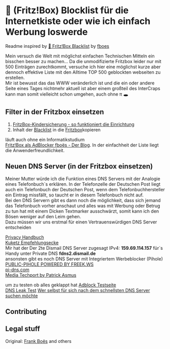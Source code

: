:do_not_litter: (Fritz!Box)  Blocklist für die Internetkiste oder wie ich einfach Werbung loswerde
===================================
Readme inspired by [🚯 Fritz!Box Blacklist](https://github.com/fboes/fritzbox-blacklist) by [fboes](https://github.com/fboes)

Mein versuch die Welt mit möglichst einfachen Technischen Mitteln ein bisschen besser zu machen...
Da die unmodifizierte Fritzbox leider nur mit 500 Einträgen zurechtkommt, versuche ich hier eine möglichst kurze aber dennoch effektive Liste mit den Alltime TOP 500 geblockten webseiten zu erstellen.  
Mir ist bewusst das das WWW veränderlich ist und die ein oder andere Seite eines Tages nichtmehr aktuell ist aber einem großteil des InterCraps kann man somit vielleicht schon umgehen, auch ohne π **🕳**

Filter in der Fritzbox einsetzen
------------

1. [FritzBox-Kindersicherung - so funktioniert die Einrichtung](https://www.heise.de/tipps-tricks/FritzBox-Kindersicherung-so-funktioniert-die-Einrichtung-4048867.html)  
2. Inhalt der [Blacklist](https://github.com/grapefruit89/FritzBoxBlacklist/blob/master/Fritz%20500.txt) in die  [Fritzbox](http://www.fritz.box/)kopieren  

läuft auch ohne ein Informatikstudium  
[Fritz!Box als AdBlocker fboës - Der Blog](http://service.avm.de/help/de/FRITZ-Box-Fon-WLAN-7490/014/hilfe_internet_filter_blacklist). In der einfachheit der Liste liegt die Anwenderfreundlichkeit.  




Neuen DNS Server (in der Fritzbox einsetzen)
-----------
Meiner Mutter würde ich die Funktion eines DNS Servers mit der Analogie eines Telefonbuch´s erklären.
In der Telefonzelle der Deutschen Post liegt auch ein Telefonbuch der Deutschen Post, wenn dem Telefonbuchhersteller ein Eintrag missfällt, so taucht er in diesem Telefonbuch nicht auf.  
Bei den DNS Servern gibt es dann noch die möglichkeit, dass sich jemand das Telefonbuch vorher anschaut und alles was mit Werbung oder Betrug zu tun hat mit einem Dicken Textmarker ausschwärzt, somit kann ich den Bösen weniger auf den Leim gehen.  
Dazu müssen wir uns erstmal für einen Vertrauenswürdigen DNS Server entscheiden  

[Privacy Handbuch](https://www.privacy-handbuch.de/handbuch_93d.htm)  
[Kuketz Empfehlungsecke](https://www.kuketz-blog.de/empfehlungsecke/#dns)  
Mir hat der Der 2te Dismail DNS Server zugesagt IPv4: **159.69.114.157** für´s Handy unter Private DNS **fdns2.dismail.de**  
ansonsten gibt es noch DNS Server mit Integriertem Werbeblocker (Pihole)  
[PUBLIC-PIHOLE POWERED BY FREEK.WS](https://public-pihole.com/)   
[pi-dns.com](https://pi-dns.com/)  
[Media Techport by Patrick Asmus](https://www.media-techport.de/free-dns-server/)  

um zu testen ob alles geklappt hat
[Adblock Testseite](https://blockads.fivefilters.org/?pihole)  
[DNS Leak Test](https://www.dnsleaktest.com/)
[Wer selbst für sich nach dem schnellsten DNS Server suchen möchte](https://www.grc.com/dns/dns.htm)








Contributing
------------

Legal stuff
-----------
Original: [Frank Boës](http://3960.org) and others
